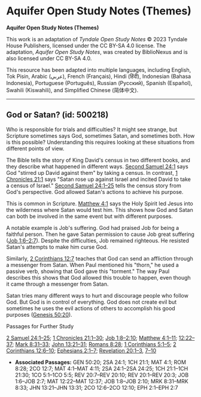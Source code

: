# Aquifer Open Study Notes (Themes)

**Aquifer Open Study Notes (Themes)**

This work is an adaptation of *Tyndale Open Study Notes* © 2023 Tyndale House Publishers, licensed under the CC BY\-SA 4\.0 license. The adaptation, *Aquifer Open Study Notes*, was created by BiblioNexus and is also licensed under CC BY\-SA 4\.0\.

This resource has been adapted into multiple languages, including English, Tok Pisin, Arabic (عربي), French (Français), Hindi (हिंदी), Indonesian (Bahasa Indonesia), Portuguese (Português), Russian (Русский), Spanish (Español), Swahili (Kiswahili), and Simplified Chinese (简体中文).



--------------------------------

## God or Satan? (id: 500218)

Who is responsible for trials and difficulties? It might see strange, but Scripture sometimes says God, sometimes Satan, and sometimes both. How is this possible? Understanding this requires looking at these situations from different points of view.

The Bible tells the story of King David's census in two different books, and they describe what happened in different ways. [Second Samuel 24:1](https://ref.ly/2Sam24:1) says God "stirred up David against them" by taking a census. In contrast, [1 Chronicles 21:1](https://ref.ly/1Chr21:1) says "Satan rose up against Israel and incited David to take a census of Israel." [Second Samuel 24:1–25](https://ref.ly/2Sam24:1-2Sam24:25) tells the census story from God's perspective. God allowed Satan's actions to achieve his purpose.

This is common in Scripture. [Matthew 4:1](https://ref.ly/Matt4:1) says the Holy Spirit led Jesus into the wilderness where Satan would test him. This shows how God and Satan can both be involved in the same event but with different purposes.

A notable example is Job's suffering. God had praised Job for being a faithful person. Then he gave Satan permission to cause Job great suffering ([Job 1:6–2:7](https://ref.ly/Job1:6-Job2:7)). Despite the difficulties, Job remained righteous. He resisted Satan's attempts to make him curse God. 

Similarly, [2 Corinthians 12:7](https://ref.ly/2Cor12:7) teaches that God can send an affliction through a messenger from Satan. When Paul mentioned his "thorn," he used a passive verb, showing that God gave this "torment." The way Paul describes this shows that God allowed this trouble to happen, even though it came through a messenger from Satan.

Satan tries many different ways to hurt and discourage people who follow God. But God is in control of everything. God does not create evil but sometimes he uses the evil actions of others to accomplish his good purposes ([Genesis 50:20](https://ref.ly/Gen50:20)).

Passages for Further Study

[2 Samuel 24:1–25](https://ref.ly/2Sam24:1-2Sam24:25); [1 Chronicles 21:1–30](https://ref.ly/1Chr21:1-1Chr21:30); [Job 1:8–2:10](https://ref.ly/Job1:8-Job2:10); [Matthew 4:1–11](https://ref.ly/Matt4:1-Matt4:11); [12:22–37](https://ref.ly/Matt12:22-Matt12:37); [Mark 8:31–33](https://ref.ly/Mark8:31-Mark8:33); [John 13:21–31](https://ref.ly/John13:21-John13:31); [Romans 8:28](https://ref.ly/Rom8:28); [1 Corinthians 5:1–5](https://ref.ly/1Cor5:1-1Cor5:5); [2 Corinthians 12:6–10](https://ref.ly/2Cor12:6-2Cor12:10); [Ephesians 2:1–7](https://ref.ly/Eph2:1-Eph2:7); [Revelation 20:1–3](https://ref.ly/Rev20:1-Rev20:3), [7–10](https://ref.ly/Rev20:7-Rev20:10)

* **Associated Passages:** GEN 50:20; 2SA 24:1; 1CH 21:1; MAT 4:1; ROM 8:28; 2CO 12:7; MAT 4:1–MAT 4:11; 2SA 24:1–2SA 24:25; 1CH 21:1–1CH 21:30; 1CO 5:1–1CO 5:5; REV 20:7–REV 20:10; REV 20:1–REV 20:3; JOB 1:6–JOB 2:7; MAT 12:22–MAT 12:37; JOB 1:8–JOB 2:10; MRK 8:31–MRK 8:33; JHN 13:21–JHN 13:31; 2CO 12:6–2CO 12:10; EPH 2:1–EPH 2:7

